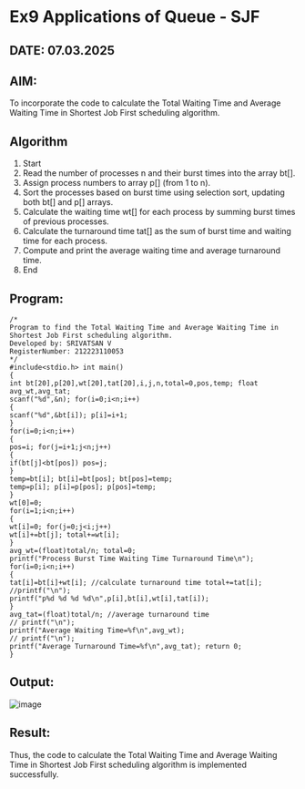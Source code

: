 # Ex9 Applications of Queue - SJF
## DATE: 07.03.2025
## AIM:
To incorporate the code to calculate the Total Waiting Time and Average Waiting Time in Shortest Job First scheduling algorithm.
## Algorithm
1. Start
2. Read the number of processes n and their burst times into the array bt[].
3. Assign process numbers to array p[] (from 1 to n).
4. Sort the processes based on burst time using selection sort, updating both bt[] and p[] arrays.
5. Calculate the waiting time wt[] for each process by summing burst times of previous processes.
6. Calculate the turnaround time tat[] as the sum of burst time and waiting time for each process.
7. Compute and print the average waiting time and average turnaround time.
8. End

## Program:
```
/*
Program to find the Total Waiting Time and Average Waiting Time in Shortest Job First scheduling algorithm.
Developed by: SRIVATSAN V
RegisterNumber: 212223110053
*/
#include<stdio.h> int main()
{
int bt[20],p[20],wt[20],tat[20],i,j,n,total=0,pos,temp; float avg_wt,avg_tat;
scanf("%d",&n); for(i=0;i<n;i++)
{
scanf("%d",&bt[i]); p[i]=i+1;
}
for(i=0;i<n;i++)
{
pos=i; for(j=i+1;j<n;j++)
{
if(bt[j]<bt[pos]) pos=j;
}
temp=bt[i]; bt[i]=bt[pos]; bt[pos]=temp;
temp=p[i]; p[i]=p[pos]; p[pos]=temp;
}
wt[0]=0;
for(i=1;i<n;i++)
{
wt[i]=0; for(j=0;j<i;j++)
wt[i]+=bt[j]; total+=wt[i];
}
avg_wt=(float)total/n; total=0;
printf("Process Burst Time Waiting Time Turnaround Time\n"); for(i=0;i<n;i++)
{
tat[i]=bt[i]+wt[i]; //calculate turnaround time total+=tat[i];
//printf("\n");
printf("p%d %d %d %d\n",p[i],bt[i],wt[i],tat[i]);
}
avg_tat=(float)total/n; //average turnaround time
// printf("\n");
printf("Average Waiting Time=%f\n",avg_wt);
// printf("\n");
printf("Average Turnaround Time=%f\n",avg_tat); return 0;
}
```
## Output:
![image](https://github.com/user-attachments/assets/ab62679d-34b7-4d8f-8469-64fde1e43c7a)



## Result:
Thus, the code to calculate the Total Waiting Time and Average Waiting Time in Shortest Job First scheduling algorithm is implemented successfully.
